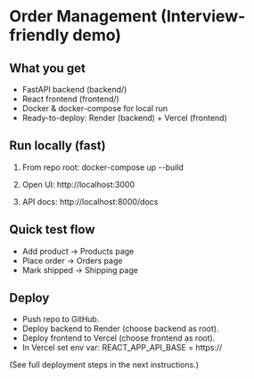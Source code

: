 # Order Management (Interview-friendly demo)

## What you get
- FastAPI backend (backend/)
- React frontend (frontend/)
- Docker & docker-compose for local run
- Ready-to-deploy: Render (backend) + Vercel (frontend)

## Run locally (fast)
1. From repo root:
   docker-compose up --build

2. Open UI:
   http://localhost:3000

3. API docs:
   http://localhost:8000/docs

## Quick test flow
- Add product → Products page
- Place order → Orders page
- Mark shipped → Shipping page

## Deploy
- Push repo to GitHub.
- Deploy backend to Render (choose backend as root).
- Deploy frontend to Vercel (choose frontend as root).
- In Vercel set env var: REACT_APP_API_BASE = https://<your-backend-url>

(See full deployment steps in the next instructions.)
